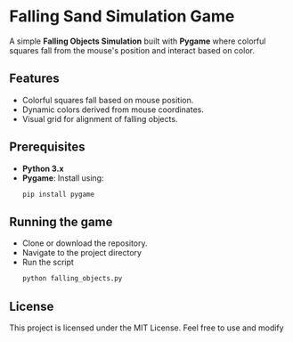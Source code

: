 # Falling Sand Simulation Game

A simple **Falling Objects Simulation** built with **Pygame** where colorful squares fall from the mouse's position and interact based on color.

## Features
- Colorful squares fall based on mouse position.
- Dynamic colors derived from mouse coordinates.
- Visual grid for alignment of falling objects.

## Prerequisites
- **Python 3.x**
- **Pygame**: Install using:
  ```bash
  pip install pygame

## Running the game
- Clone or download the repository.
- Navigate to the project directory
- Run the script
  ``` bash
  python falling_objects.py
## License
This project is licensed under the MIT License. Feel free to use and modify
